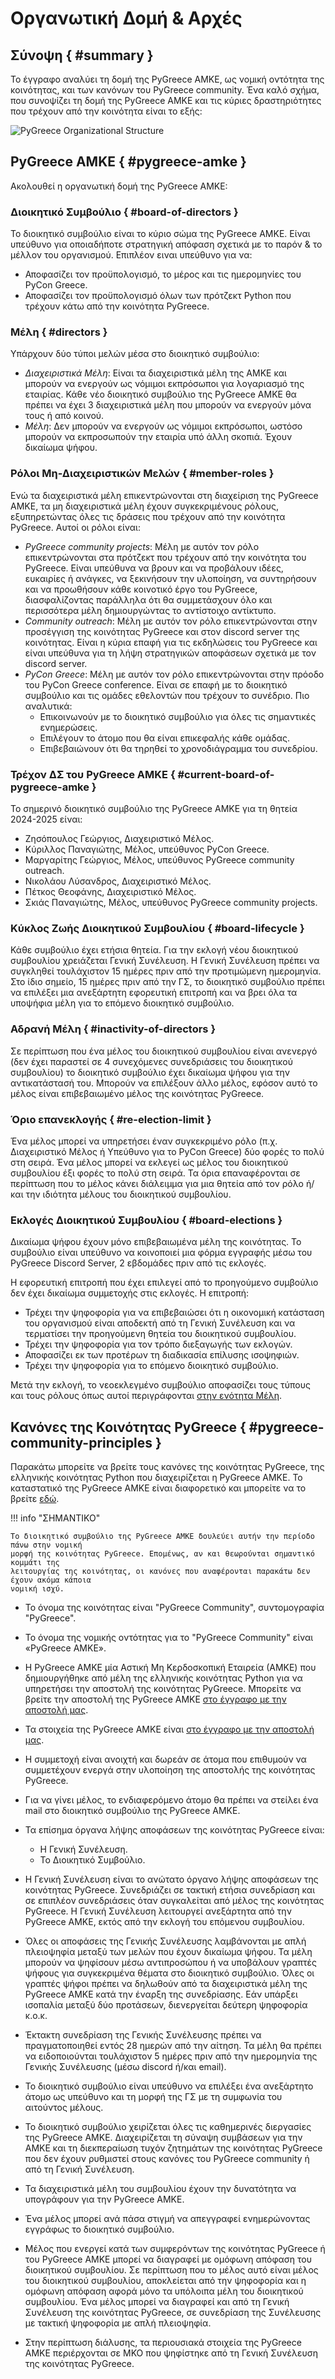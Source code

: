 # Οργανωτική Δομή & Αρχές

## Σύνοψη { #summary }

Το έγγραφο αναλύει τη δομή της PyGreece ΑΜΚΕ, ως νομική οντότητα της κοινότητας, και των
κανόνων του PyGreece community. Ένα καλό σχήμα, που συνοψίζει τη δομή της PyGreece AMKE
και τις κύριες δραστηριότητες που τρέχουν από την κοινότητα είναι το εξής:

![PyGreece Organizational Structure](../assets/img/pygreece_organizational_structure.jpg)

## PyGreece ΑΜΚΕ { #pygreece-amke }

Ακολουθεί η οργανωτική δομή της PyGreece ΑΜΚΕ:

### Διοικητικό Συμβούλιο { #board-of-directors }

Το διοικητικό συμβούλιο είναι το κύριο σώμα της PyGreece ΑΜΚΕ. Είναι υπεύθυνο για
οποιαδήποτε στρατηγική απόφαση σχετικά με το παρόν & το μέλλον του οργανισμού. Επιπλέον
ειναι υπεύθυνο για να:

- Αποφασίζει τον προϋπολογισμό, το μέρος και τις ημερομηνίες του PyCon Greece.
- Αποφασίζει τον προϋπολογισμό όλων των πρότζεκτ Python που τρέχουν κάτω από την κοινότητα
    PyGreece.

### Μέλη { #directors }

Υπάρχουν δύο τύποι μελών μέσα στο διοικητικό συμβούλιο:

- _Διαχειριστικά Μέλη_: Είναι τα διαχειριστικά μέλη της ΑΜΚΕ και μπορούν να ενεργούν ως
    νόμιμοι εκπρόσωποι για λογαριασμό της εταιρίας. Κάθε νέο διοικητικό συμβούλιο της
    PyGreece ΑΜΚΕ θα πρέπει να έχει 3 διαχειριστικά μέλη που μπορούν να ενεργούν μόνα τους
    ή από κοινού.
- _Μέλη_: Δεν μπορούν να ενεργούν ως νόμιμοι εκπρόσωποι, ωστόσο μπορούν να εκπροσωπούν την
    εταιρία υπό άλλη σκοπιά. Έχουν δικαίωμα ψήφου.

### Ρόλοι Μη-Διαχειριστικών Μελών { #member-roles }

Ενώ τα διαχειριστικά μέλη επικεντρώνονται στη διαχείριση της PyGreece ΑΜΚΕ, τα μη
διαχειριστικά μέλη έχουν συγκεκριμένους ρόλους, εξυπηρετώντας όλες τις δράσεις που τρέχουν
από την κοινότητα PyGreece. Αυτοί οι ρόλοι είναι:

- _PyGreece community projects_: Μέλη με αυτόν τον ρόλο επικεντρώνονται στα πρότζεκτ που
    τρέχουν από την κοινότητα του PyGreece. Είναι υπεύθυνα να βρουν και να προβάλουν
    ιδέες, ευκαιρίες ή ανάγκες, να ξεκινήσουν την υλοποίηση, να συντηρήσουν και να
    προωθήσουν κάθε κοινοτικό έργο του PyGreece, διασφαλίζοντας παράλληλα ότι θα
    συμμετάσχουν όλο και περισσότερα μέλη δημιουργώντας το αντίστοιχο αντίκτυπο.
- _Community outreach_: Μέλη με αυτόν τον ρόλο επικεντρώνονται στην προσέγγιση της
    κοινότητας PyGreece και στον discord server της κοινότητας. Είναι η κύρια επαφή για
    τις εκδηλώσεις του PyGreece και είναι υπεύθυνα για τη λήψη στρατηγικών αποφάσεων
    σχετικά με τον discord server.
- _PyCon Greece_: Μέλη με αυτόν τον ρόλο επικεντρώνονται στην πρόοδο του PyCon Greece
    conference. Είναι σε επαφή με το διοικητικό συμβούλιο και τις ομάδες εθελοντών που
    τρέχουν το συνέδριο. Πιο αναλυτικά:
    - Επικοινωνούν με το διοικητικό συμβούλιο για όλες τις σημαντικές ενημερώσεις.
    - Επιλέγουν το άτομο που θα είναι επικεφαλής κάθε ομάδας.
    - Επιβεβαιώνουν ότι θα τηρηθεί το χρονοδιάγραμμα του συνεδρίου.

### Τρέχον ΔΣ του PyGreece ΑΜΚΕ { #current-board-of-pygreece-amke }

Το σημερινό διοικητικό συμβούλιο της PyGreece ΑΜΚΕ για τη θητεία 2024-2025 είναι:

- Ζησόπουλος Γεώργιος, Διαχειριστικό Μέλος.
- Κύριλλος Παναγιώτης, Μέλος, υπεύθυνος PyCon Greece.
- Μαργαρίτης Γεώργιος, Μέλος, υπεύθυνος PyGreece community outreach.
- Νικολάου Λύσανδρος, Διαχειριστικό Μέλος.
- Πέτκος Θεοφάνης, Διαχειριστικό Μέλος.
- Σκιάς Παναγιώτης, Μέλος, υπεύθυνος PyGreece community projects.

### Κύκλος Ζωής Διοικητικού Συμβουλίου { #board-lifecycle }

Κάθε συμβούλιο έχει ετήσια θητεία. Για την εκλογή νέου διοικητικού συμβουλίου χρειάζεται
Γενική Συνέλευση. Η Γενική Συνέλευση πρέπει να συγκληθεί τουλάχιστον 15 ημέρες πριν από
την προτιμώμενη ημερομηνία. Στο ίδιο σημείο, 15 ημέρες πριν από την ΓΣ, το διοικητικό
συμβούλιο πρέπει να επιλέξει μια ανεξάρτητη εφορευτική επιτροπή και να βρει όλα τα
υποψήφια μέλη για το επόμενο διοικητικό συμβούλιο.

### Αδρανή Μέλη { #inactivity-of-directors }

Σε περίπτωση που ένα μέλος του διοικητικού συμβουλίου είναι ανενεργό (δεν έχει παραστεί σε
4 συνεχόμενες συνεδριάσεις του διοικητικού συμβουλίου) το διοικητικό συμβούλιο έχει
δικαίωμα ψήφου για την αντικατάστασή του. Μπορούν να επιλέξουν άλλο μέλος, εφόσον αυτό το
μέλος είναι επιβεβαιωμένο μέλος της κοινότητας PyGreece.

### Όριο επανεκλογής { #re-election-limit }

Ένα μέλος μπορεί να υπηρετήσει έναν συγκεκριμένο ρόλο (π.χ. Διαχειριστικό Μέλος ή Υπεύθυνο
για το PyCon Greece) δύο φορές το πολύ στη σειρά. Ένα μέλος μπορεί να εκλεγεί ως μέλος του
διοικητικού συμβουλίου έξι φορές το πολύ στη σειρά. Τα όρια επαναφέρονται σε περίπτωση που
το μέλος κάνει διάλειμμα για μια θητεία από τον ρόλο ή/και την ιδιότητα μέλους του
διοικητικού συμβουλίου.

### Εκλογές Διοικητικού Συμβουλίου { #board-elections }

Δικαίωμα ψήφου έχουν μόνο επιβεβαιωμένα μέλη της κοινότητας. Το συμβούλιο είναι υπεύθυνο
να κοινοποιεί μια φόρμα εγγραφής μέσω του PyGreece Discord Server, 2 εβδομάδες πριν από
τις εκλογές.

Η εφορευτική επιτροπή που έχει επιλεγεί από το προηγούμενο συμβούλιο δεν έχει δικαίωμα
συμμετοχής στις εκλογές. Η επιτροπή:

- Τρέχει την ψηφοφορία για να επιβεβαιώσει ότι η οικονομική κατάσταση του οργανισμού είναι
    αποδεκτή από τη Γενική Συνέλευση και να τερματίσει την προηγούμενη θητεία του
    διοικητικού συμβουλίου.
- Τρέχει την ψηφοφορία για τον τρόπο διεξαγωγής των εκλογών.
- Αποφασίζει εκ των προτέρων τη διαδικασία επίλυσης ισοψηφιών.
- Τρέχει την ψηφοφορία για το επόμενο διοικητικό συμβούλιο.

Μετά την εκλογή, το νεοεκλεγμένο συμβούλιο αποφασίζει τους τύπους και τους ρόλους όπως
αυτοί περιγράφονται [στην ενότητα Μέλη](#directors).

## Κανόνες της Κοινότητας PyGreece { #pygreece-community-principles }

Παρακάτω μπορείτε να βρείτε τους κανόνες της κοινότητας PyGreece, της ελληνικής κοινότητας
Python που διαχειρίζεται η PyGreece ΑΜΚΕ. Το καταστατικό της PyGreece AMKE είναι
διαφορετικό και μπορείτε να το βρείτε
[εδώ](https://publicity.businessportal.gr/company/180308907000).

!!! info "ΣΗΜΑΝΤΙΚΟ"

    Το διοικητικό συμβούλιο της PyGreece AMKE δουλεύει αυτήν την περίοδο πάνω στην νομική
    μορφή της κοινότητας PyGreece. Επομένως, αν και θεωρούνται σημαντικό κομμάτι της
    λειτουργίας της κοινότητας, οι κανόνες που αναφέρονται παρακάτω δεν έχουν ακόμα κάποια
    νομική ισχύ.

- Το όνομα της κοινότητας είναι "PyGreece Community", συντομογραφία "PyGreece".

- Το όνομα της νομικής οντότητας για το "PyGreece Community" είναι «PyGreece ΑΜΚΕ».

- Η PyGreece ΑΜΚΕ μία Αστική Μη Κερδοσκοπική Εταιρεία (ΑΜΚΕ) που δημιουργήθηκε από μέλη
    της ελληνικής κοινότητας Python για να υπηρετήσει την αποστολή της κοινότητας
    PyGreece. Μπορείτε να βρείτε την αποστολή της PyGreece ΑΜΚΕ
    [στο έγγραφο με την αποστολή μας](about.md#mission).

- Τα στοιχεία της PyGreece ΑΜΚΕ είναι
    [στο έγγραφο με την αποστολή μας](about.md#organization-details).

- Η συμμετοχή είναι ανοιχτή και δωρεάν σε άτομα που επιθυμούν να συμμετέχουν ενεργά στην
    υλοποίηση της αποστολής της κοινότητας PyGreece.

- Για να γίνει μέλος, το ενδιαφερόμενο άτομο θα πρέπει να στείλει ένα mail στο διοικητικό
    συμβούλιο της PyGreece ΑΜΚΕ.

<!-- TODO: Provide link for member registration -->

- Τα επίσημα όργανα λήψης αποφάσεων της κοινότητας PyGreece είναι:

    - Η Γενική Συνέλευση.
    - Το Διοικητικό Συμβούλιο.

- Η Γενική Συνέλευση είναι το ανώτατο όργανο λήψης αποφάσεων της κοινότητας PyGreece.
    Συνεδριάζει σε τακτική ετήσια συνεδρίαση και σε επιπλέον συνεδριάσεις όταν συγκαλείται
    από μέλος της κοινότητας PyGreece. Η Γενική Συνέλευση λειτουργεί ανεξάρτητα από την
    PyGreece ΑΜΚΕ, εκτός από την εκλογή του επόμενου συμβουλίου.

- Όλες οι αποφάσεις της Γενικής Συνέλευσης λαμβάνονται με απλή πλειοψηφία μεταξύ των μελών
    που έχουν δικαίωμα ψήφου. Τα μέλη μπορούν να ψηφίσουν μέσω αντιπροσώπου ή να υποβάλουν
    γραπτές ψήφους για συγκεκριμένα θέματα στο διοικητικό συμβούλιο. Όλες οι γραπτές ψήφοι
    πρέπει να δηλωθούν από τα διαχειριστικά μέλη της PyGreece ΑΜΚΕ κατά την έναρξη της
    συνεδρίασης. Εάν υπάρξει ισοπαλία μεταξύ δύο προτάσεων, διενεργείται δεύτερη ψηφοφορία
    κ.ο.κ.

- Έκτακτη συνεδρίαση της Γενικής Συνέλευσης πρέπει να πραγματοποιηθεί εντός 28 ημερών από
    την αίτηση. Τα μέλη θα πρέπει να ειδοποιούνται τουλάχιστον 5 ημέρες πριν από την
    ημερομηνία της Γενικής Συνέλευσης (μέσω discord ή/και email).

- Το διοικητικό συμβούλιο είναι υπεύθυνο να επιλέξει ένα ανεξάρτητο άτομο ως υπεύθυνο και
    τη μορφή της ΓΣ με τη συμφωνία του αιτούντος μέλους.

- Το διοικητικό συμβούλιο χειρίζεται όλες τις καθημερινές διεργασίες της PyGreece ΑΜΚΕ.
    Διαχειρίζεται τη σύναψη συμβάσεων για την ΑΜΚΕ και τη διεκπεραίωση τυχόν ζητημάτων της
    κοινότητας PyGreece που δεν έχουν ρυθμιστεί στους κανόνες του PyGreece community ή από
    τη Γενική Συνέλευση.

- Τα διαχειριστικά μέλη του συμβουλίου έχουν την δυνατότητα να υπογράφουν για την PyGreece
    ΑΜΚΕ.

- Ένα μέλος μπορεί ανά πάσα στιγμή να απεγγραφεί ενημερώνοντας εγγράφως το διοικητικό
    συμβούλιο.

- Μέλος που ενεργεί κατά των συμφερόντων της κοινότητας PyGreece ή του PyGreece ΑΜΚΕ
    μπορεί να διαγραφεί με ομόφωνη απόφαση του διοικητικού συμβουλίου. Σε περίπτωση που το
    μέλος αυτό είναι μέλος του διοικητικού συμβουλίου, αποκλείεται από την ψηφοφορία και η
    ομόφωνη απόφαση αφορά μόνο τα υπόλοιπα μέλη του διοικητικού συμβουλίου. Ένα μέλος
    μπορεί να διαγραφεί και από τη Γενική Συνέλευση της κοινότητας PyGreece, σε συνεδρίαση
    της Συνέλευσης με τακτική ψηφοφορία με απλή πλειοψηφία.

- Στην περίπτωση διάλυσης, τα περιουσιακά στοιχεία της PyGreece ΑΜΚΕ περιέρχονται σε ΜΚΟ
    που ψηφίστηκε από τη Γενική Συνέλευση της κοινότητας PyGreece.
